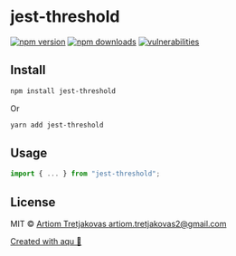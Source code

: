 # jest-threshold

> 

[![npm version](https://img.shields.io/npm/v/jest-threshold)](https://www.npmjs.com/package/jest-threshold)
[![npm downloads](https://img.shields.io/npm/dw/jest-threshold)](https://www.npmjs.com/package/jest-threshold)
[![vulnerabilities](https://img.shields.io/snyk/vulnerabilities/npm/jest-threshold)](https://www.npmjs.com/package/jest-threshold)

## Install

```bash
npm install jest-threshold
```

Or

```bash
yarn add jest-threshold
```

## Usage

```js
import { ... } from "jest-threshold";
```

## License

MIT © [Artiom Tretjakovas <artiom.tretjakovas2@gmail.com>](https://github.com/ArtiomTr)

[Created with aqu 🌊](https://github.com/ArtiomTr/aqu#readme)

